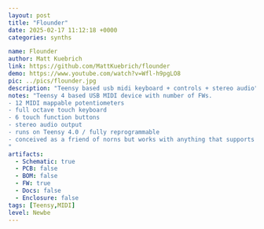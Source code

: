 ```yaml
---
layout: post
title: "Flounder"
date: 2025-02-17 11:12:18 +0000
categories: synths

name: Flounder
author: Matt Kuebrich
link: https://github.com/MattKuebrich/flounder
demo: https://www.youtube.com/watch?v=Wfl-h9pgLO8
pic: ../pics/flounder.jpg
description: "Teensy based usb midi keyboard + controls + stereo audio"
notes: "Teensy 4 based USB MIDI device with number of FWs.
- 12 MIDI mappable potentiometers
- full octave touch keyboard
- 6 touch function buttons
- stereo audio output
- runs on Teensy 4.0 / fully reprogrammable
- conceived as a friend of norns but works with anything that supports MIDI over USB
"
artifacts:
  - Schematic: true
  - PCB: false
  - BOM: false
  - FW: true
  - Docs: false
  - Enclosure: false
tags: [Teensy,MIDI]
level: Newbe
---
```


